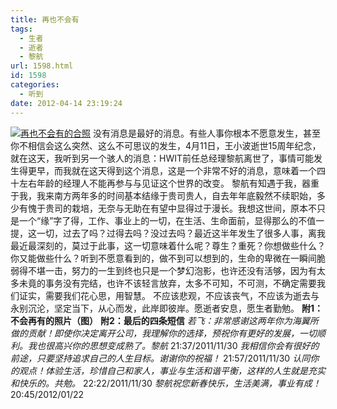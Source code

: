 ```yaml
---
title: 再也不会有
tags:
  - 生者
  - 逝者
  - 黎航
url: 1598.html
id: 1598
categories:
  - 听到
date: 2012-04-14 23:19:24
---
```


[![](http://photo.guolaijie.com/rooufer/uploads/2012/04/再也不会有的合照.jpg "再也不会有的合照")](http://photo.guolaijie.com/rooufer/uploads/2012/04/再也不会有的合照.jpg) 没有消息是最好的消息。有些人事你根本不愿意发生，甚至你不相信会这么突然、这么不可思议的发生，4月11日，王小波逝世15周年纪念，就在这天，我听到另一个骇人的消息：HWIT前任总经理黎航离世了，事情可能发生得更早，而我就在这天得到这个消息，这是一个非常不好的消息，意味着一个四十左右年龄的经理人不能再参与与见证这个世界的改变。 黎航有知遇于我，器重于我，我来南方两年多的时间基本结缘于贵司贵人，自去年年底毅然不续职始，多少有愧于贵司的栽培，无奈与无助在有望中显得过于漫长。我想这世间，原本不只是一个“缘”字了得，工作、事业上的一切，在生活、生命面前，显得那么的不值一提，这一切，过去了吗？过得去吗？没过去吗？最近这半年发生了很多人事，离我最近最深刻的，莫过于此事，这一切意味着什么呢？尊生？重死？你想做些什么？你又能做些什么？听到不愿意看到的，做不到可以想到的，生命的卑微在一瞬间脆弱得不堪一击，努力的一生到终也只是一个梦幻泡影，也许还没有活够，因为有太多未竟的事务没有完结，也许不该轻言放弃，太多不可知，不可测，不确定需要我们证实，需要我们花心思，用智慧。 不应该悲观，不应该丧气，不应该为逝去与永别沉沦，坚定当下，从心而发，此岸即彼岸。愿逝者安息，愿生者勤勉。 **附1：不会再有的照片（图）** **附2：最后的四条短信** _若飞：非常感谢这两年你为海翼所做的贡献！即使你决定离开公司，我理解你的选择，预祝你有更好的发展，一切顺利。我也很高兴你的思想变成熟了。黎航_ 21:37/2011/11/30 _我相信你会有很好的前途，只要坚持追求自己的人生目标。谢谢你的祝福！_ 21:57/2011/11/30 _认同你的观点！体验生活，珍惜自己和家人，事业与生活和谐平衡，这样的人生就是充实和快乐的。共勉。_ 22:22/2011/11/30 _黎航祝您新春快乐，生活美满，事业有成！_ 20:45/2012/01/22